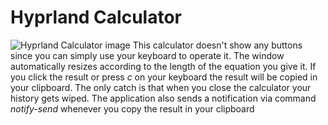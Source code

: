 # Hyprland Calculator
![Hyprland Calculator image]("https://github.com/davyrap/Hyprland-Calculator/blob/main/image.png")
This calculator doesn't show any buttons since you can simply use your keyboard to operate it.
The window automatically resizes according to the length of the equation you give it.
If you click the result or press _c_ on your keyboard the result will be copied in your clipboard. The only catch is that when you close the calculator your history gets wiped.
The application also sends a notification via command _notify-send_ whenever you copy the result in your clipboard
